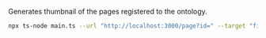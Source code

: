 Generates thumbnail of the pages registered to the ontology.

```bash
npx ts-node main.ts --url "http://localhost:3000/page?id=" --target "file" --el "#charts"
```
